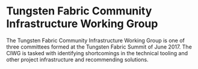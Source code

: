 Tungsten Fabric Community Infrastructure Working Group
======================================================

The Tungsten Fabric Community Infrastructure Working Group is one of three
committees formed at the Tungsten Fabric Summit of June 2017. The CIWG is tasked
with identifying shortcomings in the technical tooling and other project
infrastructure and recommending solutions.
